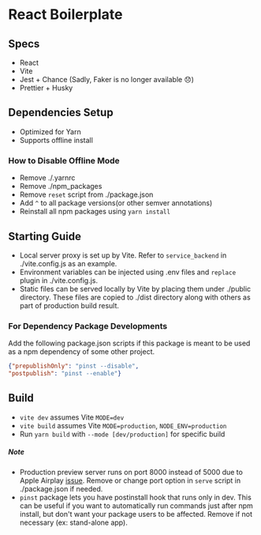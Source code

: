 # React Boilerplate

## Specs

- React
- Vite
- Jest + Chance (Sadly, Faker is no longer available 😞)
- Prettier + Husky

## Dependencies Setup

- Optimized for Yarn
- Supports offline install

### How to Disable Offline Mode

- Remove ./.yarnrc
- Remove ./npm_packages
- Remove `reset` script from ./package.json
- Add `^` to all package versions(or other semver annotations)
- Reinstall all npm packages using `yarn install`

## Starting Guide

- Local server proxy is set up by Vite. Refer to `service_backend` in ./vite.config.js as an example.
- Environment variables can be injected using .env files and `replace` plugin in ./vite.config.js.
- Static files can be served locally by Vite by placing them under ./public directory. These files are copied to ./dist directory along with others as part of production build result.

### For Dependency Package Developments

Add the following package.json scripts if this package is meant to be used as a npm dependency of some other project.

```json
{"prepublishOnly": "pinst --disable",
"postpublish": "pinst --enable"}
```

## Build

- `vite dev` assumes Vite `MODE=dev`
- `vite build` assumes Vite `MODE=production`, `NODE_ENV=production`
- Run `yarn build` with `--mode [dev/production]` for specific build

##### Note

- Production preview server runs on port 8000 instead of 5000 due to Apple Airplay [issue](https://developer.apple.com/forums/thread/682332). Remove or change port option in `serve` script in ./package.json if needed.
- `pinst` package lets you have postinstall hook that runs only in dev. This can be useful if you want to automatically run commands just after npm install, but don't want your package users to be affected. Remove if not necessary (ex: stand-alone app).
